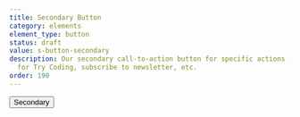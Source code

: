 ```yaml
---
title: Secondary Button
category: elements
element_type: button
status: draft
value: s-button-secondary
description: Our secondary call-to-action button for specific actions - apply, register
  for Try Coding, subscribe to newsletter, etc.
order: 190
---
```

<button class="s-button s-button-secondary">Secondary</button>